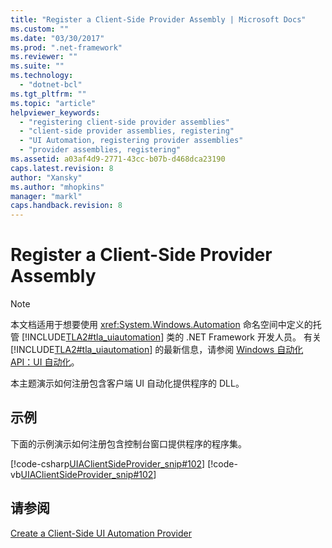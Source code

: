 ```yaml
---
title: "Register a Client-Side Provider Assembly | Microsoft Docs"
ms.custom: ""
ms.date: "03/30/2017"
ms.prod: ".net-framework"
ms.reviewer: ""
ms.suite: ""
ms.technology: 
  - "dotnet-bcl"
ms.tgt_pltfrm: ""
ms.topic: "article"
helpviewer_keywords: 
  - "registering client-side provider assemblies"
  - "client-side provider assemblies, registering"
  - "UI Automation, registering provider assemblies"
  - "provider assemblies, registering"
ms.assetid: a03af4d9-2771-43cc-b07b-d468dca23190
caps.latest.revision: 8
author: "Xansky"
ms.author: "mhopkins"
manager: "markl"
caps.handback.revision: 8
---
```

# Register a Client-Side Provider Assembly
> [!NOTE]
>  本文档适用于想要使用 <xref:System.Windows.Automation> 命名空间中定义的托管 [!INCLUDE[TLA2#tla_uiautomation](../../../includes/tla2sharptla-uiautomation-md.md)] 类的 .NET Framework 开发人员。 有关 [!INCLUDE[TLA2#tla_uiautomation](../../../includes/tla2sharptla-uiautomation-md.md)] 的最新信息，请参阅 [Windows 自动化 API：UI 自动化](http://go.microsoft.com/fwlink/?LinkID=156746)。  
  
 本主题演示如何注册包含客户端 UI 自动化提供程序的 DLL。  
  
## 示例  
 下面的示例演示如何注册包含控制台窗口提供程序的程序集。  
  
 [!code-csharp[UIAClientSideProvider_snip#102](../../../samples/snippets/csharp/VS_Snippets_Wpf/UIAClientSideProvider_snip/CSharp/CSClientProgram.cs#102)]
 [!code-vb[UIAClientSideProvider_snip#102](../../../samples/snippets/visualbasic/VS_Snippets_Wpf/UIAClientSideProvider_snip/visualbasic/csclientprogram.vb#102)]  
  
## 请参阅  
 [Create a Client\-Side UI Automation Provider](../../../docs/framework/ui-automation/create-a-client-side-ui-automation-provider.md)